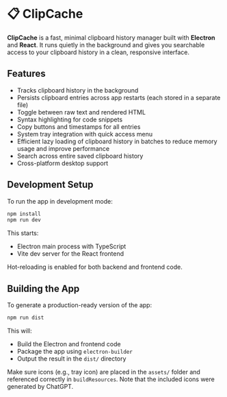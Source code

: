 
# 📋 ClipCache

**ClipCache** is a fast, minimal clipboard history manager built with **Electron** and **React**. It runs quietly in the background and gives you searchable access to your clipboard history in a clean, responsive interface.

## Features

- Tracks clipboard history in the background
- Persists clipboard entries across app restarts (each stored in a separate file)
- Toggle between raw text and rendered HTML
- Syntax highlighting for code snippets
- Copy buttons and timestamps for all entries
- System tray integration with quick access menu
- Efficient lazy loading of clipboard history in batches to reduce memory usage and improve performance
- Search across entire saved clipboard history
- Cross-platform desktop support

## Development Setup

To run the app in development mode:

```bash
npm install
npm run dev
```

This starts:
- Electron main process with TypeScript
- Vite dev server for the React frontend

Hot-reloading is enabled for both backend and frontend code.

## Building the App

To generate a production-ready version of the app:

```bash
npm run dist
```

This will:
- Build the Electron and frontend code
- Package the app using `electron-builder`
- Output the result in the `dist/` directory

Make sure icons (e.g., tray icon) are placed in the `assets/` folder and referenced correctly in `buildResources`. Note that the included icons were generated by ChatGPT.
